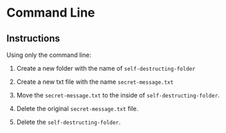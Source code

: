 # Command Line

## Instructions

Using only the command line:

1. Create a new folder with the name of `self-destructing-folder`

2. Create a new txt file with the name `secret-message.txt`

3. Move the `secret-message.txt` to the inside of `self-destructing-folder`.

4. Delete the original `secret-message.txt` file.

5. Delete the `self-destructing-folder`.


